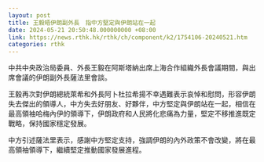 ```yaml
---
layout: post
title: 王毅晤伊朗副外長　指中方堅定與伊朗站在一起
date: 2024-05-21 20:50:48.000000000 +08:00
link: https://news.rthk.hk/rthk/ch/component/k2/1754106-20240521.htm
categories: rthk
---
```


中共中央政治局委員、外長王毅在阿斯塔納出席上海合作組織外長會議期間，與出席會議的伊朗副外長薩法里會談。

王毅再次對伊朗總統萊希和外長阿卜杜拉希揚不幸遇難表示哀悼和慰問，形容伊朗失去傑出的領導人，中方失去好朋友、好夥伴，中方堅定與伊朗站在一起，相信在最高領袖哈梅內伊的領導下，伊朗政府和人民將化悲痛為力量，堅定不移推進既定戰略，保持國家穩定發展。

中方引述薩法里表示，感謝中方堅定支持，強調伊朗的內外政策不會改變，將在最高領袖領導下，繼續堅定推動國家發展進程。
